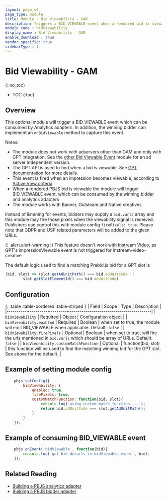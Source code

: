 ```yaml
---
layout: page_v2
page_type: module
title: Module - Bid Viewability - GAM
description: Triggers a BID_VIEWABLE event when a rendered bid is viewable according to Active View criteria
module_code : bidViewability
display_name : Bid Viewability - GAM
enable_download : true
vendor_specific: true
sidebarType : 1
---
```


# Bid Viewability - GAM

{:.no_toc}

- TOC
{:toc}

## Overview

This optional module will trigger a BID_VIEWABLE event which can be consumed by Analytics adapters. In addition, the winning bidder can implement an `onBidViewable` method to capture this event.

Notes:

- The module does not work with adservers other than GAM and only with GPT integration. See the [other Bid Viewable Event](/dev-docs/modules/bidViewableIO.html) module for an ad server independent version.
- The GPT API is used to find when a bid is viewable. See [GPT documentation](https://developers.google.com/publisher-tag/reference#googletag.events.impressionviewableevent) for more details.
- This event is fired when an impression becomes viewable, according to [Active View criteria](https://support.google.com/admanager/answer/4524488).
- When a rendered PBJS bid is viewable the module will trigger BID_VIEWABLE event, which can be consumed by the winning bidder and analytics adapters
- The module works with Banner, Outsteam and Native creatives

Instead of listening for events, bidders may supply a `bid.vurls` array and this module may fire those pixels when the viewability signal is received. Publishers can control this with module config ` firePixels: true `. Please note that GDPR and USP related parameters will be added to the given URLs.

{: .alert.alert-warning :}
This feature doesn't work with [Instream Video](/dev-docs/examples/instream-banner-mix.html), as GPT's impressionViewable event is not triggered for instream-video-creative

The default logic used to find a matching Prebid.js bid for a GPT slot is

```javascript
(bid, slot) => (slot.getAdUnitPath() === bid.adUnitCode ||
        slot.getSlotElementId() === bid.adUnitCode)
```

## Configuration

{: .table .table-bordered .table-striped }
| Field    | Scope   | Type   | Description                            |
|----------+---------+--------+-----------------------------------------|
| `bidViewability` | Required | Object | Configuration object |
| `bidViewability.enabled` | Required | Boolean | when set to true, the module will emit BID_VIEWABLE when applicable. Default: `false` |
| `bidViewability.firePixels` | Optional | Boolean | when set to true, will fire the urls mentioned in `bid.vurls` which should be array of URLs. Default: `false` |
| `bidViewability.customMatchFunction` | Optional | function(bid, slot) | this function will be used to find the matching winning bid for the GPT slot. See above for the default. |

## Example of setting module config

```javascript
    pbjs.setConfig({
        bidViewability: {
            enabled: true,
            firePixels: true,
            customMatchFunction: function(bid, slot){
                console.log('using custom match function....');
                return bid.adUnitCode === slot.getAdUnitPath();
            }
        }
    });
```

## Example of consuming BID_VIEWABLE event

```javascript
    pbjs.onEvent('bidViewable', function(bid){
        console.log('got bid details in bidViewable event', bid);
    });
```

## Related Reading

- [Building a PBJS analytics adapter](/dev-docs/integrate-with-the-prebid-analytics-api.html)
- [Building a PBJS bidder adapter](/dev-docs/bidder-adaptor.html)
